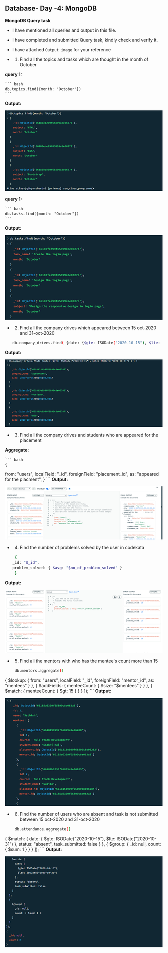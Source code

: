  ## Database- Day -4: MongoDB   

**MongoDB Query task**   

 - I have mentioned all queries and output in this file.

 - I have completed and submitted Query task, kindly check and verify it.   

 - I have attached `Output image` for your reference  

  - 1. Find all the topics and tasks which are thought in the month of October

**query 1:**

    ``` bash
    db.topics.find({month: "October"})
    ```
**Output:**

 ![output image](Output/1.1.PNG)

**query 1:**

    ``` bash
    db.tasks.find({month: "October"})
    ```
**Output:**

 ![output image](Output/1.2.PNG)

 - 2. Find all the company drives which appeared between 15 oct-2020 and 31-oct-2020

    ``` bash
    db.company_drives.find( {date: {$gte: ISODate("2020-10-15"), $lte: ISODate("2020-10-31") } } )
    ```
**Output:**

 ![output image](Output/2.PNG)

 - 3. Find all the company drives and students who are appeared for the placement

 **Aggregate:**

    ``` bash
    {
  from: "users",
  localField: "_id",
  foreignField: "placement_id",
  as: "appeared for the placment",
  }
    ```
**Output:**

 ![output image](Output/3.PNG)

 - 4. Find the number of problems solved by the user in codekata

    ``` bash
     {
	_id: "$_id",
	problem_solved: { $avg: "$no_of_problem_solved" }
     }

    ```
**Output:**

 ![output image](Output/4.PNG)

 - 5. Find all the mentors with who has the mentee's count more than 15

    ``` bash
     db.mentors.aggregate([
  {
    $lookup: {
      from: "users",
      localField: "_id",
      foreignField: "mentor_id",
      as: "mentees"
    }
  },
  {
    $addFields: {
      menteeCount: { $size: "$mentees" }
    }
  },
  {
    $match: {
      menteeCount: { $gt: 15 }
    }
  }
 ]);
    ```
**Output:**

 ![output image](Output/5.PNG)

 - 6. Find the number of users who are absent and task is not submitted  between 15 oct-2020 and 31-oct-2020

    ``` bash
     db.attendance.aggregate([
  {
    $match: {
      date: {
        $gte: ISODate("2020-10-15"),
        $lte: ISODate("2020-10-31")
      },
      status: "absent",
      task_submitted: false
    }
  },
  {
    $group: {
      _id: null,
      count: { $sum: 1 }
    }
  }
  ]);
    ```
**Output:**

 ![output image](Output/6.PNG)